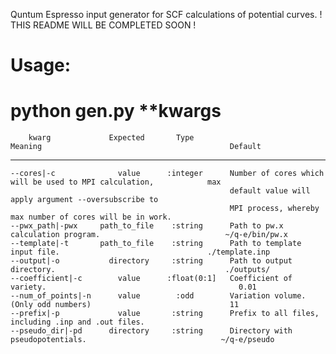 Quntum Espresso input generator for SCF calculations of potential curves. 
! THIS README WILL BE COMPLETED SOON !
# Usage: 
#    python gen.py **kwargs
        kwarg             Expected       Type                       Meaning                                          Default
-----------------------------------------------------------------------------------------------------------------------------------
    --cores|-c              value      :integer      Number of cores which will be used to MPI calculation,            max  
                                                     default value will apply argument --oversubscribe to 
                                                     MPI process, whereby max number of cores will be in work.                  
    --pwx_path|-pwx     path_to_file    :string      Path to pw.x calculation program.                            ~/q-e/bin/pw.x
    --template|-t       path_to_file    :string      Path to template input file.                                 ./template.inp  
    --output|-o           directory     :string      Path to output directory.                                      ./outputs/   
    --coefficient|-c        value      :float(0:1]   Coefficient of variety.                                           0.01 
    --num_of_points|-n      value        :odd        Variation volume. (Only odd numbers)                               11
    --prefix|-p             value       :string      Prefix to all files, including .inp and .out files.               
    --pseudo_dir|-pd      directory     :string      Directory with pseudopotentials.                              ~/q-e/pseudo

